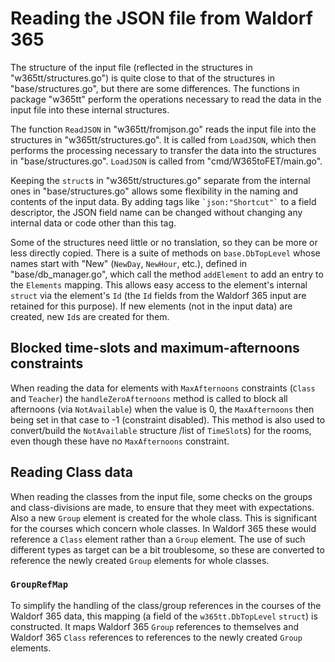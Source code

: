 # Reading the JSON file from Waldorf 365

The structure of the input file (reflected in the structures in "w365tt/structures.go") is quite close to that of the structures in "base/structures.go", but there are some differences. The functions in package "w365tt" perform the operations necessary to read the data in the input file into these internal structures.

The function `ReadJSON` in "w365tt/fromjson.go" reads the input file into the structures in "w365tt/structures.go". It is called from `LoadJSON`, which then performs the processing necessary to transfer the data into the structures in "base/structures.go". `LoadJSON` is called from "cmd/W365toFET/main.go".

Keeping the `struct`s in "w365tt/structures.go" separate from the internal ones in "base/structures.go" allows some flexibility in the naming and contents of the input data. By adding tags like ``` `json:"Shortcut"` ``` to a field descriptor, the JSON field name can be changed without changing any internal data or code other than this tag.

Some of the structures need little or no translation, so they can be more or less directly copied. There is a suite of methods on `base.DbTopLevel` whose names start with "New" (`NewDay`, `NewHour`, etc.), defined in "base/db_manager.go", which call the method `addElement` to add an entry to the `Elements` mapping. This allows easy access to the element's internal `struct` via the element's `Id` (the `Id` fields from the Waldorf 365 input are retained for this purpose). If new elements (not in the input data) are created, new `Id`s are created for them.

## Blocked time-slots and maximum-afternoons constraints

When reading the data for elements with `MaxAfternoons` constraints (`Class` and `Teacher`) the `handleZeroAfternoons` method is called to block all afternoons (via `NotAvailable`) when the value is 0, the `MaxAfternoons` then being set in that case to -1 (constraint disabled). This method is also used to convert/build the `NotAvailable` structure /list of `TimeSlot`s) for the rooms, even though these have no `MaxAfternoons` constraint.

## Reading Class data

When reading the classes from the input file, some checks on the groups and class-divisions are made, to ensure that they meet with expectations. Also a new `Group` element is created for the whole class. This is significant for the courses which concern whole classes. In Waldorf 365 these would reference a `Class` element rather than a `Group` element. The use of such different types as target can be a bit troublesome, so these are converted to reference the newly created `Group` elements for whole classes.

### `GroupRefMap`

To simplify the handling of the class/group references in the courses of the Waldorf 365 data, this mapping (a field of the `w365tt.DbTopLevel` `struct`) is constructed. It maps Waldorf 365 `Group` references to themselves and Waldorf 365 `Class` references to references to the newly created `Group` elements.
